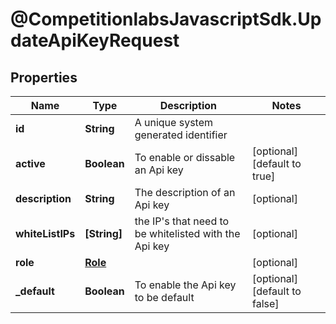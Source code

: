 # @CompetitionlabsJavascriptSdk.UpdateApiKeyRequest

## Properties

Name | Type | Description | Notes
------------ | ------------- | ------------- | -------------
**id** | **String** | A unique system generated identifier | 
**active** | **Boolean** | To enable or dissable an Api key | [optional] [default to true]
**description** | **String** | The description of an Api key | [optional] 
**whiteListIPs** | **[String]** | the IP&#39;s that need to be whitelisted with the Api key | [optional] 
**role** | [**Role**](docs/Role.md) |  | [optional] 
**_default** | **Boolean** | To enable the Api key to be default | [optional] [default to false]


